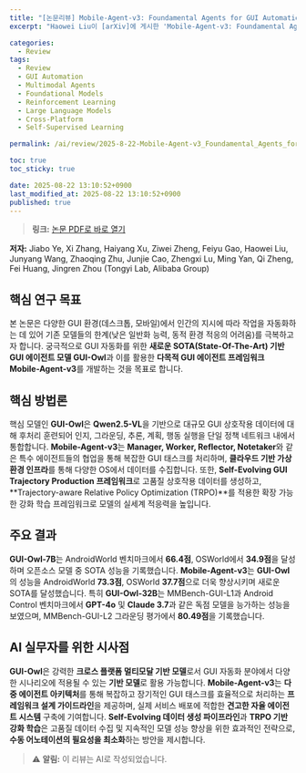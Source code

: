 ```yaml
---
title: "[논문리뷰] Mobile-Agent-v3: Foundamental Agents for GUI Automation"
excerpt: "Haowei Liu이 [arXiv]에 게시한 'Mobile-Agent-v3: Foundamental Agents for GUI Automation' 논문에 대한 자세한 리뷰입니다."

categories:
  - Review
tags:
  - Review
  - GUI Automation
  - Multimodal Agents
  - Foundational Models
  - Reinforcement Learning
  - Large Language Models
  - Cross-Platform
  - Self-Supervised Learning

permalink: /ai/review/2025-8-22-Mobile-Agent-v3_Foundamental_Agents_for_GUI_Automation/

toc: true
toc_sticky: true

date: 2025-08-22 13:10:52+0900
last_modified_at: 2025-08-22 13:10:52+0900
published: true
---
```

> **링크:** [논문 PDF로 바로 열기](https://arxiv.org/abs/2508.15144)

**저자:** Jiabo Ye, Xi Zhang, Haiyang Xu, Ziwei Zheng, Feiyu Gao, Haowei Liu, Junyang Wang, Zhaoqing Zhu, Junjie Cao, Zhengxi Lu, Ming Yan, Qi Zheng, Fei Huang, Jingren Zhou (Tongyi Lab, Alibaba Group)



## 핵심 연구 목표
본 논문은 다양한 GUI 환경(데스크톱, 모바일)에서 인간의 지시에 따라 작업을 자동화하는 데 있어 기존 모델들의 한계(낮은 일반화 능력, 동적 환경 적응의 어려움)를 극복하고자 합니다. 궁극적으로 GUI 자동화를 위한 **새로운 SOTA(State-Of-The-Art) 기반 GUI 에이전트 모델 GUI-Owl**과 이를 활용한 **다목적 GUI 에이전트 프레임워크 Mobile-Agent-v3**를 개발하는 것을 목표로 합니다.

## 핵심 방법론
핵심 모델인 **GUI-Owl**은 **Qwen2.5-VL**을 기반으로 대규모 GUI 상호작용 데이터에 대해 후처리 훈련되어 인지, 그라운딩, 추론, 계획, 행동 실행을 단일 정책 네트워크 내에서 통합합니다. **Mobile-Agent-v3**는 **Manager, Worker, Reflector, Notetaker**와 같은 특수 에이전트들의 협업을 통해 복잡한 GUI 태스크를 처리하며, **클라우드 기반 가상 환경 인프라**를 통해 다양한 OS에서 데이터를 수집합니다. 또한, **Self-Evolving GUI Trajectory Production 프레임워크**로 고품질 상호작용 데이터를 생성하고, **Trajectory-aware Relative Policy Optimization (TRPO)**를 적용한 확장 가능한 강화 학습 프레임워크로 모델의 실세계 적응력을 높입니다.

## 주요 결과
**GUI-Owl-7B**는 AndroidWorld 벤치마크에서 **66.4점**, OSWorld에서 **34.9점**을 달성하며 오픈소스 모델 중 SOTA 성능을 기록했습니다. **Mobile-Agent-v3**는 **GUI-Owl**의 성능을 AndroidWorld **73.3점**, OSWorld **37.7점**으로 더욱 향상시키며 새로운 SOTA를 달성했습니다. 특히 **GUI-Owl-32B**는 MMBench-GUI-L1과 Android Control 벤치마크에서 **GPT-4o** 및 **Claude 3.7**과 같은 독점 모델을 능가하는 성능을 보였으며, MMBench-GUI-L2 그라운딩 평가에서 **80.49점**을 기록했습니다.

## AI 실무자를 위한 시사점
**GUI-Owl**은 강력한 **크로스 플랫폼 멀티모달 기반 모델**로서 GUI 자동화 분야에서 다양한 시나리오에 적용될 수 있는 **기반 모델**로 활용 가능합니다. **Mobile-Agent-v3**는 **다중 에이전트 아키텍처**를 통해 복잡하고 장기적인 GUI 태스크를 효율적으로 처리하는 **프레임워크 설계 가이드라인**을 제공하며, 실제 서비스 배포에 적합한 **견고한 자율 에이전트 시스템** 구축에 기여합니다. **Self-Evolving 데이터 생성 파이프라인**과 **TRPO 기반 강화 학습**은 고품질 데이터 수집 및 지속적인 모델 성능 향상을 위한 효과적인 전략으로, **수동 어노테이션의 필요성을 최소화**하는 방안을 제시합니다.

> ⚠️ **알림:** 이 리뷰는 AI로 작성되었습니다.